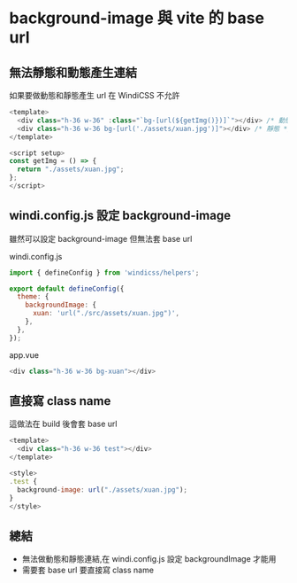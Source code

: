 # background-image 與 vite 的 base url

## 無法靜態和動態產生連結

如果要做動態和靜態產生 url 在 WindiCSS 不允許

```javascript
<template>
  <div class="h-36 w-36" :class="`bg-[url(${getImg()})]`"></div> /* 動態 */
  <div class="h-36 w-36 bg-[url('./assets/xuan.jpg')]"></div> /* 靜態 */
</template>

<script setup>
const getImg = () => {
  return "./assets/xuan.jpg";
};
</script>
```

## windi.config.js 設定 background-image

雖然可以設定 background-image 但無法套 base url

windi.config.js

```javascript
import { defineConfig } from 'windicss/helpers';

export default defineConfig({
  theme: {
    backgroundImage: {
      xuan: 'url("./src/assets/xuan.jpg")',
    },
  },
});
```

app.vue

```javascript
<div class="h-36 w-36 bg-xuan"></div>
```

## 直接寫 class name

這做法在 build 後會套 base url

```javascript
<template>
  <div class="h-36 w-36 test"></div>
</template>

<style>
.test {
  background-image: url("./assets/xuan.jpg");
}
</style>

```

## 總結

- 無法做動態和靜態連結,在 windi.config.js 設定 backgroundImage 才能用
- 需要套 base url 要直接寫 class name
